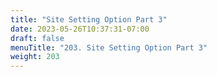 ```yaml
---
title: "Site Setting Option Part 3"
date: 2023-05-26T10:37:31-07:00
draft: false
menuTitle: "203. Site Setting Option Part 3"
weight: 203
---
```


